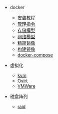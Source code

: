 
- docker 

  - [安装教程](/infrastructure/virtaul/docker-install)
  - [管理指令](/infrastructure/virtaul/docker-manager)
  - [存储模型](/infrastructure/virtaul/docker-storage)
  - [网络模型](/infrastructure/virtaul/docker-network)  
  - [精简镜像](/infrastructure/virtaul/docker-mini)
  - [构建镜像](/infrastructure/virtaul/docker-build)
  - [docker-compose](/infrastructure/virtaul/docker-compose)

- 虚拟化

  - [kvm](/infrastructure/virtaul/kvm)
  - [Ovirt](/infrastructure/virtaul/Ovirt)
  - [VMWare](/infrastructure/virtaul/vmware)

- 磁盘阵列

  - [raid](/infrastructure/virtaul/raid)
